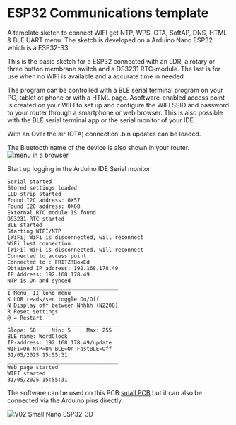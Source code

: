 # ESP32 Communications template
A template sketch to connect WIFI get NTP, WPS, OTA, SoftAP, DNS, HTML & BLE UART menu.
The sketch is developed on a Arduino Nano ESP32 which is a ESP32-S3

This is the basic sketch for a ESP32 connected with an LDR, a rotary or three button membrane switch and a DS3231 RTC-module. The last is for use when no WIFI is available and a accurate time in needed

The program can be controlled with a BLE serial terminal program on your PC, tablet ot phone or with a HTML page.
Asoftware-enabled access point is created on your WIFI  to set up and configure the WIFI SSID and password to your router through a smartphone or web browser.
This is also possible with the BLE serial terminal app or the serial monitor of your IDE

With an Over the air (OTA) connection .bin updates can be loaded.

The Bluetooth name of the device is also shown in your router. 
![menu in a browser](https://github.com/user-attachments/assets/3f36f63e-41ea-4e3b-8fa6-faf5a0c125ef)

Start up logging in the Arduino IDE Serial monitor
```
Serial started
Stored settings loaded
LED strip started
Found I2C address: 0X57
Found I2C address: 0X68
External RTC module IS found
DS3231 RTC started
BLE started
Starting WIFI/NTP
[WiFi] WiFi is disconnected, will reconnect
WiFi lost connection.
[WiFi] WiFi is disconnected, will reconnect
Connected to access point
Connected to : FRITZ!BoxEd
Obtained IP address: 192.168.178.49
IP Address: 192.168.178.49
NTP is On and synced
___________________________________
I Menu, II long menu
K LDR reads/sec toggle On/Off
N Display off between Nhhhh (N2208)
R Reset settings
@ = Restart
___________________________________
Slope: 50     Min: 5     Max: 255 
BLE name: WordClock
IP-address: 192.168.178.49/update
WIFI=On NTP=On BLE=On FastBLE=Off
31/05/2025 15:55:31 
___________________________________
Web page started
WIFI started
31/05/2025 15:55:31
```
The software can be used on this PCB:[small PCB](https://github.com/ednieuw/Arduino-ESP32-Nano-Wordclock/tree/main/PCB-small) but it can also be connected via the Arduino pins directly.

![V02 Small Nano ESP32-3D](https://github.com/user-attachments/assets/6a37ebcb-5f9a-473c-9b27-9e47973a8ea1)
